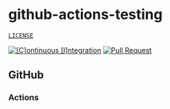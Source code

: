 # github-actions-testing

[`LICENSE`](./LICENSE.md)

[![[C]ontinuous [I]ntegration](https://github.com/percebus/github-actions-testing/actions/workflows/always.yml/badge.svg)](https://github.com/percebus/github-actions-testing/actions/workflows/always.yml) [![Pull Request](https://github.com/percebus/github-actions-testing/actions/workflows/pull_request.yml/badge.svg)](https://github.com/percebus/github-actions-testing/actions/workflows/pull_request.yml)

## GitHub

### Actions
